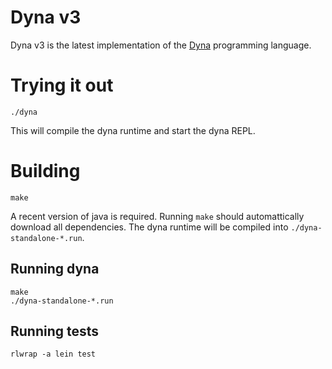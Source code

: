 # Dyna v3

Dyna v3 is the latest implementation of the [Dyna](http://dyna.org) programming
language.

# Trying it out
```
./dyna
```
This will compile the dyna runtime and start the dyna REPL.

# Building
```
make
```

A recent version of java is required.  Running `make` should automattically
download all dependencies.  The dyna runtime will be compiled into
`./dyna-standalone-*.run`.

## Running dyna
```
make
./dyna-standalone-*.run
```

## Running tests
```
rlwrap -a lein test
```
